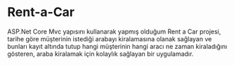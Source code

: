 # Rent-a-Car



ASP.Net Core Mvc yapısını kullanarak yapmış olduğum Rent a Car projesi,
tarihe göre  müşterinin istediği arabayı kiralamasına olanak sağlayan ve 
bunları kayıt altında tutup hangi müşterinin hangi aracı ne zaman kiraladığını
gösteren, araba kiralamak için kolaylık sağlayan bir uygulamadır.
